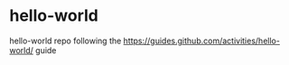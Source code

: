 # hello-world
hello-world repo following the https://guides.github.com/activities/hello-world/ guide

